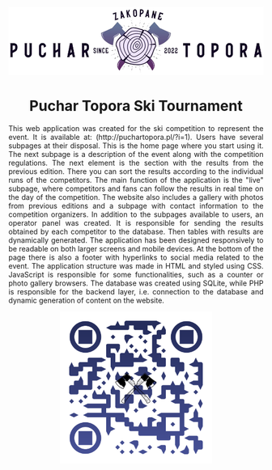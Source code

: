 ![Logo](./pics/logo-top1.png)
---
<h1 align="center"> 
  Puchar Topora Ski Tournament
</h1>

<p align="justify">
This web application was created for the ski competition to represent the event. 
It is available at: (http://puchartopora.pl/?i=1). Users have several subpages at their disposal. 
This is the home page where you start using it. The next subpage is a description of the event along with the competition regulations. 
The next element is the section with the results from the previous edition. 
There you can sort the results according to the individual runs of the competitors. The main function of the application is the "live" subpage, 
where competitors and fans can follow the results in real time on the day of the competition. 
The website also includes a gallery with photos from previous editions and a subpage with contact information to the competition organizers. 
In addition to the subpages available to users, an operator panel was created. It is responsible for sending the results obtained by each competitor to the database. 
Then tables with results are dynamically generated. The application has been designed responsively to be readable on both larger screens and mobile devices. 
At the bottom of the page there is also a footer with hyperlinks to social media related to the event. The application structure was made in HTML and styled using CSS. 
JavaScript is responsible for some functionalities, such as a counter or photo gallery browsers. 
The database was created using SQLite, while PHP is responsible for the backend layer, i.e. connection to the database and dynamic generation of content on the website.
</p>

<p align="center">
<img src="./pics/qr-code.png" alt="qrcode" width="300" height="300">
</p>


